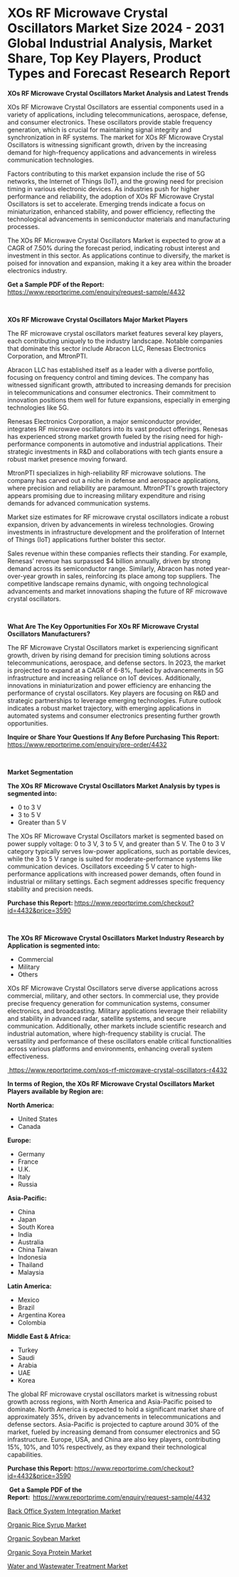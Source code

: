 <p><h1>XOs RF Microwave Crystal Oscillators Market Size 2024 - 2031 Global Industrial Analysis, Market Share, Top Key Players, Product Types and Forecast Research Report</h1></p><p><strong>XOs RF Microwave Crystal Oscillators Market Analysis and Latest Trends</strong></p>
<p><p>XOs RF Microwave Crystal Oscillators are essential components used in a variety of applications, including telecommunications, aerospace, defense, and consumer electronics. These oscillators provide stable frequency generation, which is crucial for maintaining signal integrity and synchronization in RF systems. The market for XOs RF Microwave Crystal Oscillators is witnessing significant growth, driven by the increasing demand for high-frequency applications and advancements in wireless communication technologies.</p><p>Factors contributing to this market expansion include the rise of 5G networks, the Internet of Things (IoT), and the growing need for precision timing in various electronic devices. As industries push for higher performance and reliability, the adoption of XOs RF Microwave Crystal Oscillators is set to accelerate. Emerging trends indicate a focus on miniaturization, enhanced stability, and power efficiency, reflecting the technological advancements in semiconductor materials and manufacturing processes. </p><p>The XOs RF Microwave Crystal Oscillators Market is expected to grow at a CAGR of 7.50% during the forecast period, indicating robust interest and investment in this sector. As applications continue to diversify, the market is poised for innovation and expansion, making it a key area within the broader electronics industry.</p></p>
<p><strong>Get a Sample PDF of the Report:&nbsp;</strong> <a href="https://www.reportprime.com/enquiry/request-sample/4432?utm_campaign=112&utm_medium=2&utm_source=Github&utm_content=ia&utm_term=15112024&utm_id=xos-rf-microwave-crystal-oscillators">https://www.reportprime.com/enquiry/request-sample/4432</a></p>
<p>&nbsp;</p>
<p><strong>XOs RF Microwave Crystal Oscillators Major Market Players</strong></p>
<p><p>The RF microwave crystal oscillators market features several key players, each contributing uniquely to the industry landscape. Notable companies that dominate this sector include Abracon LLC, Renesas Electronics Corporation, and MtronPTI.</p><p>Abracon LLC has established itself as a leader with a diverse portfolio, focusing on frequency control and timing devices. The company has witnessed significant growth, attributed to increasing demands for precision in telecommunications and consumer electronics. Their commitment to innovation positions them well for future expansions, especially in emerging technologies like 5G.</p><p>Renesas Electronics Corporation, a major semiconductor provider, integrates RF microwave oscillators into its vast product offerings. Renesas has experienced strong market growth fueled by the rising need for high-performance components in automotive and industrial applications. Their strategic investments in R&D and collaborations with tech giants ensure a robust market presence moving forward.</p><p>MtronPTI specializes in high-reliability RF microwave solutions. The company has carved out a niche in defense and aerospace applications, where precision and reliability are paramount. MtronPTI's growth trajectory appears promising due to increasing military expenditure and rising demands for advanced communication systems.</p><p>Market size estimates for RF microwave crystal oscillators indicate a robust expansion, driven by advancements in wireless technologies. Growing investments in infrastructure development and the proliferation of Internet of Things (IoT) applications further bolster this sector.</p><p>Sales revenue within these companies reflects their standing. For example, Renesas’ revenue has surpassed $4 billion annually, driven by strong demand across its semiconductor range. Similarly, Abracon has noted year-over-year growth in sales, reinforcing its place among top suppliers. The competitive landscape remains dynamic, with ongoing technological advancements and market innovations shaping the future of RF microwave crystal oscillators.</p></p>
<p>&nbsp;</p>
<p><strong>What Are The Key Opportunities For XOs RF Microwave Crystal Oscillators Manufacturers?</strong></p>
<p><p>The RF Microwave Crystal Oscillators market is experiencing significant growth, driven by rising demand for precision timing solutions across telecommunications, aerospace, and defense sectors. In 2023, the market is projected to expand at a CAGR of 6-8%, fueled by advancements in 5G infrastructure and increasing reliance on IoT devices. Additionally, innovations in miniaturization and power efficiency are enhancing the performance of crystal oscillators. Key players are focusing on R&D and strategic partnerships to leverage emerging technologies. Future outlook indicates a robust market trajectory, with emerging applications in automated systems and consumer electronics presenting further growth opportunities.</p></p>
<p><strong>Inquire or Share Your Questions If Any Before Purchasing This Report:</strong> <a href="https://www.reportprime.com/enquiry/pre-order/4432?utm_campaign=112&utm_medium=2&utm_source=Github&utm_content=ia&utm_term=15112024&utm_id=xos-rf-microwave-crystal-oscillators">https://www.reportprime.com/enquiry/pre-order/4432</a></p>
<p>&nbsp;</p>
<p><strong>Market Segmentation</strong></p>
<p><strong>The XOs RF Microwave Crystal Oscillators Market Analysis by types is segmented into:</strong></p>
<p><ul><li>0 to 3 V</li><li>3 to 5 V</li><li>Greater than 5 V</li></ul></p>
<p><p>The XOs RF Microwave Crystal Oscillators market is segmented based on power supply voltage: 0 to 3 V, 3 to 5 V, and greater than 5 V. The 0 to 3 V category typically serves low-power applications, such as portable devices, while the 3 to 5 V range is suited for moderate-performance systems like communication devices. Oscillators exceeding 5 V cater to high-performance applications with increased power demands, often found in industrial or military settings. Each segment addresses specific frequency stability and precision needs.</p></p>
<p><strong>Purchase this Report:&nbsp;</strong><a href="https://www.reportprime.com/checkout?id=4432&price=3590&utm_campaign=112&utm_medium=2&utm_source=Github&utm_content=ia&utm_term=15112024&utm_id=xos-rf-microwave-crystal-oscillators">https://www.reportprime.com/checkout?id=4432&price=3590</a></p>
<p>&nbsp;</p>
<p><strong>The XOs RF Microwave Crystal Oscillators Market Industry Research by Application is segmented into:</strong></p>
<p><ul><li>Commercial</li><li>Military</li><li>Others</li></ul></p>
<p><p>XOs RF Microwave Crystal Oscillators serve diverse applications across commercial, military, and other sectors. In commercial use, they provide precise frequency generation for communication systems, consumer electronics, and broadcasting. Military applications leverage their reliability and stability in advanced radar, satellite systems, and secure communication. Additionally, other markets include scientific research and industrial automation, where high-frequency stability is crucial. The versatility and performance of these oscillators enable critical functionalities across various platforms and environments, enhancing overall system effectiveness.</p></p>
<p><a href="https://www.reportprime.com/xos-rf-microwave-crystal-oscillators-r4432?utm_campaign=112&utm_medium=2&utm_source=Github&utm_content=ia&utm_term=15112024&utm_id=xos-rf-microwave-crystal-oscillators">&nbsp;https://www.reportprime.com/xos-rf-microwave-crystal-oscillators-r4432</a></p>
<p><strong>In terms of Region, the XOs RF Microwave Crystal Oscillators Market Players available by Region are:</strong></p>
<p>
    <p> <strong> North America: </strong>
        <ul>
            <li>United States</li>
            <li>Canada</li>
        </ul>
        </p> 
    <p> <strong> Europe: </strong>
        <ul>
            <li>Germany</li>
            <li>France</li>
            <li>U.K.</li>
            <li>Italy</li>
            <li>Russia</li>
        </ul>
        </p> 
    <p> <strong> Asia-Pacific: </strong>
        <ul>
            <li>China</li>
            <li>Japan</li>
            <li>South Korea</li>
            <li>India</li>
            <li>Australia</li>
            <li>China Taiwan</li>
            <li>Indonesia</li>
            <li>Thailand</li>
            <li>Malaysia</li>
        </ul>
        </p> 
    <p> <strong> Latin America: </strong>
        <ul>
            <li>Mexico</li>
            <li>Brazil</li>
            <li>Argentina Korea</li>
            <li>Colombia</li>
        </ul>
        </p> 
    <p> <strong> Middle East & Africa: </strong>
        <ul>
            <li>Turkey</li>
            <li>Saudi</li>
            <li>Arabia</li>
            <li>UAE</li>
            <li>Korea</li>
        </ul>
    </p>
    </p>
<p><p>The global RF microwave crystal oscillators market is witnessing robust growth across regions, with North America and Asia-Pacific poised to dominate. North America is expected to hold a significant market share of approximately 35%, driven by advancements in telecommunications and defense sectors. Asia-Pacific is projected to capture around 30% of the market, fueled by increasing demand from consumer electronics and 5G infrastructure. Europe, USA, and China are also key players, contributing 15%, 10%, and 10% respectively, as they expand their technological capabilities.</p></p>
<p><strong>Purchase this Report: </strong><a href="https://www.reportprime.com/checkout?id=4432&price=3590&utm_campaign=112&utm_medium=2&utm_source=Github&utm_content=ia&utm_term=15112024&utm_id=xos-rf-microwave-crystal-oscillators">https://www.reportprime.com/checkout?id=4432&price=3590</a></p>
<p>&nbsp;<strong>Get a Sample PDF of the Report:&nbsp;&nbsp;</strong><a href="https://www.reportprime.com/enquiry/request-sample/4432?utm_campaign=112&utm_medium=2&utm_source=Github&utm_content=ia&utm_term=15112024&utm_id=xos-rf-microwave-crystal-oscillators">https://www.reportprime.com/enquiry/request-sample/4432</a></p>
<p><strong></strong></p>
<p><p><a href="https://issuu.com/reportprime-2/docs/back-office-system-integration-mark_e57d6662e62091?utm_campaign=112&utm_medium=2&utm_source=Github&utm_content=ia&utm_term=15112024&utm_id=xos-rf-microwave-crystal-oscillators">Back Office System Integration Market</a></p><p><a href="https://www.linkedin.com/pulse/organic-rice-syrup-market-dynamics-application-types-emerging-nughf?utm_campaign=112&utm_medium=2&utm_source=Github&utm_content=ia&utm_term=15112024&utm_id=xos-rf-microwave-crystal-oscillators">Organic Rice Syrup Market</a></p><p><a href="https://www.linkedin.com/pulse/organic-soybean-market-research-report-exploring-size-revenue-cffff?utm_campaign=112&utm_medium=2&utm_source=Github&utm_content=ia&utm_term=15112024&utm_id=xos-rf-microwave-crystal-oscillators">Organic Soybean Market</a></p><p><a href="https://www.linkedin.com/pulse/organic-soya-protein-market-research-report-exploring-size-nbbaf?utm_campaign=112&utm_medium=2&utm_source=Github&utm_content=ia&utm_term=15112024&utm_id=xos-rf-microwave-crystal-oscillators">Organic Soya Protein Market</a></p><p><a href="https://issuu.com/reportprime-2/docs/water-and-wastewater-treatment-mark_4036ee9ec252e5?utm_campaign=112&utm_medium=2&utm_source=Github&utm_content=ia&utm_term=15112024&utm_id=xos-rf-microwave-crystal-oscillators">Water and Wastewater Treatment Market</a></p></p>